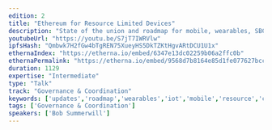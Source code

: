 ```yaml
---
edition: 2
title: "Ethereum for Resource Limited Devices"
description: "State of the union and roadmap for mobile, wearables, SBCs and IoT running Ethereum"
youtubeUrl: "https://youtu.be/S7jT7IWRVlw"
ipfsHash: "Qmbwk7H2fGw4bTgREN75XueyHS5DkTZKtHgvARtDCU1U1x"
ethernaIndex: "https://etherna.io/embed/6347e13dc02259b06a2ffc0b"
ethernaPermalink: "https://etherna.io/embed/9568d7b8164e85d1fe077627bcc231be4288e5b4b6067364be84fef43caa649b"
duration: 1129
expertise: "Intermediate"
type: "Talk"
track: "Governance & Coordination"
keywords: ['updates','roadmap','wearables','iot','mobile','resource','constraint','devices','security','java','c++','raiden','raspberry','pi','light','client']
tags: ['Governance & Coordination']
speakers: ['Bob Summerwill']
---
```

